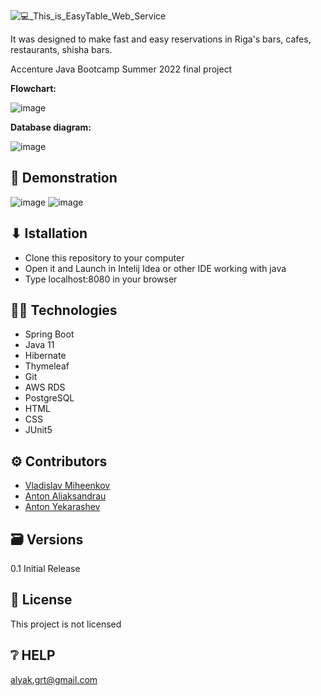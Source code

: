 ![💻_This_is_EasyTable_Web_Service](https://user-images.githubusercontent.com/69860749/179975574-6a65094d-6ccd-4df5-86cd-b63df39d268c.png)

It was designed to make fast and easy reservations in Riga's bars, cafes, restaurants, shisha bars.

Accenture Java Bootcamp Summer 2022 final project

**Flowchart:**

![image](https://user-images.githubusercontent.com/69860749/179977810-93625618-d6dd-4298-89e0-821762edd353.png)

**Database diagram:**

![image](https://user-images.githubusercontent.com/69860749/180080324-4b95f866-3d7c-48a3-961d-b86cbeda7a70.png)

## 🎥 Demonstration

![image](https://user-images.githubusercontent.com/69860749/179978194-4a870fac-6570-4bc4-9ae6-285a946c1932.png)
![image](https://user-images.githubusercontent.com/69860749/179978275-75a4c6f5-b866-4ed4-a5fb-257453df8946.png)

## ⬇ Istallation

- Clone this repository to your computer
- Open it and Launch in Intelij Idea or other IDE working with java
- Type localhost:8080 in your browser

## 👨‍💻 Technologies

- Spring Boot
- Java 11
- Hibernate
- Thymeleaf
- Git
- AWS RDS
- PostgreSQL
- HTML
- CSS
- JUnit5

## ⚙ Contributors

- [Vladislav Miheenkov](https://github.com/BomBomBoss)
- [Anton Aliaksandrau](https://github.com/a1yak)
- [Anton Yekarashev](https://github.com/ToxaYekar)

## 🗃 Versions

0.1 Initial Release

## 🧾 License

This project is not licensed

## ❔ HELP

alyak.grt@gmail.com
